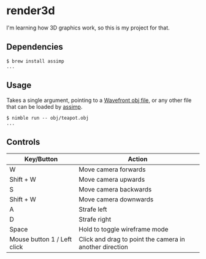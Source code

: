# render3d

I'm learning how 3D graphics work, so this is my project for that.

## Dependencies

```plaintext
$ brew install assimp
...
```

## Usage

Takes a single argument, pointing to a [Wavefront obj file](https://en.wikipedia.org/wiki/Wavefront_.obj_file), or any other file that can be loaded by [assimp](https://github.com/assimp/assimp).

```plaintext
$ nimble run -- obj/teapot.obj
...
```

## Controls

| Key/Button | Action |
| ---------- | ------ |
| W | Move camera forwards |
| Shift + W | Move camera upwards |
| S | Move camera backwards |
| Shift + W | Move camera downwards |
| A | Strafe left |
| D | Strafe right |
| Space | Hold to toggle wireframe mode |
| Mouse button 1 / Left click | Click and drag to point the camera in another direction |